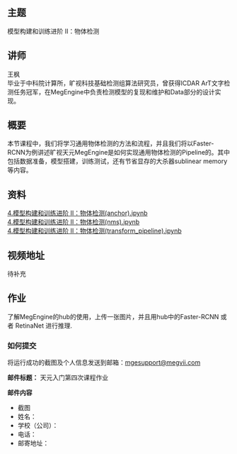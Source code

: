 ## 主题
模型构建和训练进阶 II：物体检测
## 讲师
王枫<br/>
毕业于中科院计算所，旷视科技基础检测组算法研究员，曾获得ICDAR ArT文字检测任务冠军，在MegEngine中负责检测模型的复现和维护和Data部分的设计实现。
## 概要
本节课程中，我们将学习通用物体检测的方法和流程，并且我们将以Faster-RCNN为例讲述旷视天元MegEngine是如何实现通用物体检测的Pipeline的。其中包括数据准备，模型搭建，训练测试，还有节省显存的大杀器sublinear memory等内容。

## 资料

[4.模型构建和训练进阶 II：物体检测(anchor).ipynb](./notebooks/4.模型构建和训练进阶%20II：物体检测(anchor).ipynb)<br/>
[4.模型构建和训练进阶 II：物体检测(nms).ipynb](./notebooks/4.模型构建和训练进阶%20II：物体检测(nms).ipynb)<br/>
[4.模型构建和训练进阶 II：物体检测(transform_pipeline).ipynb](./notebooks/4.模型构建和训练进阶%20II：物体检测(transform_pipeline).ipynb)<br/>

## 视频地址

待补充

## 作业

了解MegEngine的hub的使用，上传一张图片，并且用hub中的Faster-RCNN 或者 RetinaNet 进行推理.

### 如何提交

将运行成功的截图及个人信息发送到邮箱：mgesupport@megvii.com

**邮件标题：** 天元入门第四次课程作业

**邮件内容**

* 截图
* 姓名：
* 学校（公司）：
* 电话：
* 邮寄地址：

